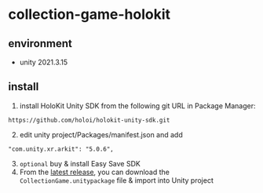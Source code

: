 # collection-game-holokit
## environment 
* unity 2021.3.15  
## install  
1. install HoloKit Unity SDK from the following git URL in Package Manager:
```
https://github.com/holoi/holokit-unity-sdk.git
```
2. edit unity project/Packages/manifest.json and add
```
"com.unity.xr.arkit": "5.0.6",
```
3. `optional` buy & install Easy Save SDK
4. From the [latest release](https://github.com/Tongzhou-Yu/collection-game-holokit/releases/tag/holokit), you can download the `CollectionGame.unitypackage` file & import into Unity project

